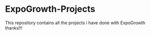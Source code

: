# ExpoGrowth-Projects

This repository contains all the projects i have done with ExpoGrowth
thanks!!!
